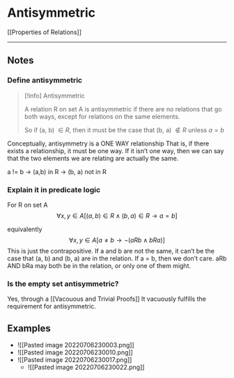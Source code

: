 # Antisymmetric

[[Properties of Relations]]


---

## Notes
### Define antisymmetric

>[!info] Antisymmetric
>
>A relation R on set A is antisymmetric if there are no relations that go both ways, except for relations on the same elements. 
>
>So if (a, b) $\in R$, then it must be the case that (b, a) $\notin R$ unless $a = b$

Conceptually, antisymmetry is a ONE WAY relationship
That is, if there exists a relationship, it must be one way. If it isn’t one way, then we can say that the two elements we are relating are actually the same. 


a != b → (a,b) in R → (b, a) not in R

### Explain it in predicate logic
For R on set A
$$\forall x, y \in A [(a,b) \in R \land (b, a) \in R \to a = b] $$

equivalently
$$\forall x, y \in A [a \neq b \to \neg(aRb \land bRa)]$$
This is just the contrapositive. 
If a and b are not the same, it can’t be the case that (a, b) and (b, a) are in the relation. If a = b, then we don’t care. aRb AND bRa may both be in the relation, or only one of them might. 

### Is the empty set antisymmetric?

Yes, through a [[Vacouous and Trivial Proofs]] 
It vacuously fulfills the requirement for antisymmetric. 







## Examples
- ![[Pasted image 20220706230003.png]]
- ![[Pasted image 20220706230010.png]]
- ![[Pasted image 20220706230017.png]]
	- ![[Pasted image 20220706230022.png]]



